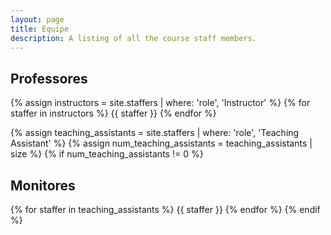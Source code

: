 ```yaml
---
layout: page
title: Equipe
description: A listing of all the course staff members.
---
```


## Professores

{% assign instructors = site.staffers | where: 'role', 'Instructor' %}
{% for staffer in instructors %}
{{ staffer }}
{% endfor %}

{% assign teaching_assistants = site.staffers | where: 'role', 'Teaching Assistant' %}
{% assign num_teaching_assistants = teaching_assistants | size %}
{% if num_teaching_assistants != 0 %}

## Monitores

{% for staffer in teaching_assistants %}
{{ staffer }}
{% endfor %}
{% endif %}
